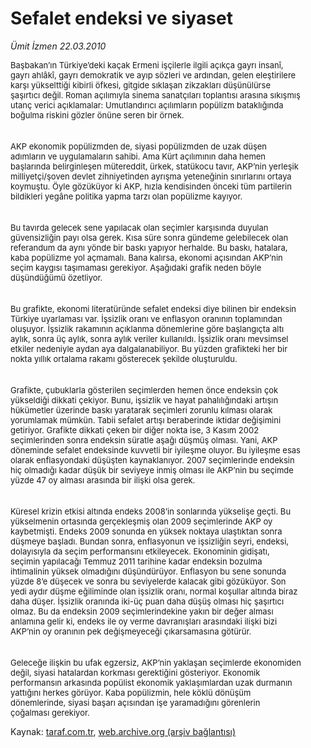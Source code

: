 # Sefalet endeksi ve siyaset

*Ümit İzmen 22.03.2010*

<div class="yazi"><p class="MsoNormal" style="MARGIN: 0cm 29.3pt 0pt 0cm"><font size="2">Başbakan’ın Türkiye’deki kaçak Ermeni işçilerle ilgili açıkça gayrı insanî, gayrı ahlâkî, gayrı demokratik ve ayıp sözleri ve ardından, gelen eleştirilere karşı yükselttiği kibirli öfkesi, gitgide sıklaşan zikzakları düşünülürse şaşırtıcı değil. Roman açılımıyla sinema sanatçıları toplantısı arasına sıkışmış utanç verici açıklamalar: Umutlandırıcı açılımların popülizm bataklığında boğulma riskini gözler önüne seren bir örnek. </font></p>
<p class="MsoNormal" style="MARGIN: 0cm 29.3pt 0pt 0cm; TEXT-INDENT: 18pt"><br/><br/><font size="2">AKP ekonomik popülizmden de, siyasi popülizmden de uzak düşen adımların ve uygulamaların sahibi. Ama Kürt açılımının daha hemen başlarında belirginleşen mütereddit, ürkek, statükocu tavır, AKP’nin yerleşik milliyetçi/şoven devlet zihniyetinden ayrışma yeteneğinin sınırlarını ortaya koymuştu. Öyle gözüküyor ki AKP, hızla kendisinden önceki tüm partilerin bildikleri yegâne politika yapma tarzı olan popülizme kayıyor. </font></p>
<p class="MsoNormal" style="MARGIN: 0cm 29.3pt 0pt 0cm; TEXT-INDENT: 18pt"><br/><br/><font size="2">Bu tavırda gelecek sene yapılacak olan seçimler karşısında duyulan güvensizliğin payı olsa gerek. Kısa süre sonra gündeme gelebilecek olan referandum da aynı yönde bir baskı yapıyor herhalde. Bu baskı, hatalara, kaba popülizme yol açmamalı. Bana kalırsa, ekonomi açısından AKP’nin seçim kaygısı taşımaması gerekiyor. Aşağıdaki grafik neden böyle düşündüğümü özetliyor. </font></p>
<p class="MsoNormal" style="MARGIN: 0cm 29.3pt 0pt 0cm; TEXT-INDENT: 18pt"><br/><br/><font size="2">Bu grafikte, ekonomi literatüründe sefalet endeksi diye bilinen bir endeksin Türkiye uyarlaması var. İşsizlik oranı ve enflasyon oranının toplamından oluşuyor. İşsizlik rakamının açıklanma dönemlerine göre başlangıçta altı aylık, sonra üç aylık, sonra aylık veriler kullanıldı. İşsizlik oranı mevsimsel etkiler nedeniyle aydan aya dalgalanabiliyor. Bu yüzden grafikteki her bir nokta yıllık ortalama rakamı gösterecek şekilde oluşturuldu. </font></p>
<p class="MsoNormal" style="MARGIN: 0cm 29.3pt 0pt 0cm; TEXT-INDENT: 18pt"><br/><br/><font size="2">Grafikte, çubuklarla gösterilen seçimlerden hemen önce endeksin çok yükseldiği dikkati çekiyor. Bunu, işsizlik ve hayat pahalılığındaki artışın hükümetler üzerinde baskı yaratarak seçimleri zorunlu kılması olarak yorumlamak mümkün. Tabii sefalet artışı beraberinde iktidar değişimini getiriyor. Grafikte dikkati çeken bir diğer nokta ise, 3 Kasım 2002 seçimlerinden sonra endeksin süratle aşağı düşmüş olması. Yani, AKP döneminde sefalet endeksinde kuvvetli bir iyileşme oluyor. Bu iyileşme esas olarak enflasyondaki düşüşten kaynaklanıyor. 2007 seçimlerinde endeksin hiç olmadığı kadar düşük bir seviyeye inmiş olması ile AKP’nin bu seçimde yüzde 47 oy alması arasında bir ilişki olsa gerek. </font></p>
<p class="MsoNormal" style="MARGIN: 0cm 29.3pt 0pt 0cm; TEXT-INDENT: 18pt"><br/><br/><font size="2">Küresel krizin etkisi altında endeks 2008’in sonlarında yükselişe geçti. Bu yükselmenin ortasında gerçekleşmiş olan 2009 seçimlerinde AKP oy kaybetmişti. Endeks 2009 sonunda en yüksek noktaya ulaştıktan sonra düşmeye başladı. Bundan sonra, enflasyonun ve işsizliğin seyri, endeksi, dolayısıyla da seçim performansını etkileyecek. Ekonominin gidişatı, seçimin yapılacağı Temmuz 2011 tarihine kadar endeksin bozulma ihtimalinin yüksek olmadığını düşündürüyor. Enflasyon bu sene sonunda yüzde 8’e düşecek ve sonra bu seviyelerde kalacak gibi gözüküyor. Son yedi aydır düşme eğiliminde olan işsizlik oranı, normal koşullar altında biraz daha düşer. İşsizlik oranında iki-üç puan daha düşüş olması hiç şaşırtıcı olmaz. Bu da endeksin 2009 seçimlerindekine yakın bir değer alması anlamına gelir ki, endeks ile oy verme davranışları arasındaki ilişki bizi AKP’nin oy oranının pek değişmeyeceği çıkarsamasına götürür. </font></p>
<p class="MsoNormal" style="MARGIN: 0cm 29.3pt 0pt 0cm; TEXT-INDENT: 18pt"><br/><br/><font size="2">Geleceğe ilişkin bu ufak egzersiz, AKP’nin yaklaşan seçimlerde ekonomiden değil, siyasi hatalardan korkması gerektiğini gösteriyor. Ekonomik performansın arkasında popülist ekonomik yaklaşımlardan uzak durmanın yattığını herkes görüyor. Kaba popülizmin, hele köklü dönüşüm dönemlerinde, siyasi başarı açısından işe yaramadığını görenlerin çoğalması gerekiyor.</font></p>
</div>

Kaynak: [taraf.com.tr](http://www.taraf.com.tr:80/makale/10562.htm), [web.archive.org (arşiv bağlantısı)](http://web.archive.org/web/20100325191733/http://www.taraf.com.tr:80/makale/10562.htm)
